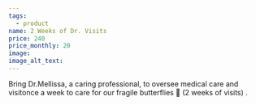 ```yaml
---
tags:
  - product
name: 2 Weeks of Dr. Visits
price: 240
price_monthly: 20
image:
image_alt_text:
---
```


Bring Dr.Mellissa, a caring professional, to oversee medical care and visitonce a week to care for our fragile butterflies 🦋 (2 weeks of visits) .
